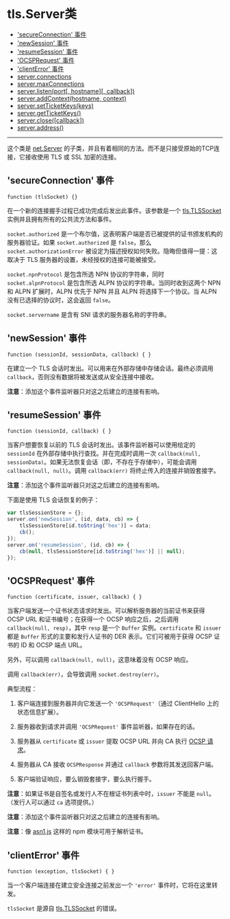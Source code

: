 # tls.Server类

* ['secureConnection' 事件](#secureconnection-事件)
* ['newSession' 事件](#newsession-事件)
* ['resumeSession' 事件](#resumesession-事件)
* ['OCSPRequest' 事件](#ocsprequest-事件)
* ['clientError' 事件](#clienterror-事件)
* [server.connections](#serverconnections)
* [server.maxConnections](#servermaxconnections)
* [server.listen(port[, hostname][, callback])](#serverlistenport-hostname-callback)
* [server.addContext(hostname, context)](#serveraddcontexthostname-context)
* [server.setTicketKeys(keys)](#serversetticketkeyskeys)
* [server.getTicketKeys()](#servergetticketkeys)
* [server.close([callback])](#serverclosecallback)
* [server.address()](#serveraddress)

--------------------------------------------------

这个类是 [net.Server]() 的子类，并且有着相同的方法。而不是只接受原始的TCP连接，它接收使用 TLS 或 SSL 加密的连接。


## 'secureConnection' 事件

`function (tlsSocket) {}`

在一个新的连接握手过程已成功完成后发出此事件。该参数是一个 [tls.TLSSocket](./class_tls_TLSSocket.md#) 实例并且拥有所有的公共流方法和事件。

`socket.authorized` 是一个布尔值，这表明客户端是否已被提供的证书颁发机构的服务器验证。如果 `socket.authorized` 是 `false`，那么 `socket.authorizationError` 被设定为描述授权如何失败。隐晦但值得一提：这取决于 TLS 服务器的设置，未经授权的连接可能被接受。

`socket.npnProtocol` 是包含所选 NPN 协议的字符串，同时 `socket.alpnProtocol` 是包含所选 ALPN 协议的字符串。当同时收到这两个 NPN 和 ALPN 扩展时，ALPN 优先于 NPN 并且 ALPN 将选择下一个协议。当 ALPN 没有已选择的协议时，这会返回 `false`。

`socket.servername` 是含有 SNI 请求的服务器名称的字符串。


## 'newSession' 事件

`function (sessionId, sessionData, callback) { }`

在建立一个 TLS 会话时发出。可以用来在外部存储中存储会话。最终必须调用 `callback`，否则没有数据将被发送或从安全连接中接收。

**注意**：添加这个事件监听器只对这之后建立的连接有影响。


## 'resumeSession' 事件

`function (sessionId, callback) { }`

当客户想要恢复以前的 TLS 会话时发出。该事件监听器可以使用给定的 `sessionId` 在外部存储中执行查找。并在完成时调用一次 `callback(null, sessionData)`。如果无法恢复会话（即，不存在于存储中），可能会调用 `callback(null, null)`。调用 `callback(err)` 将终止传入的连接并销毁套接字。

**注意**：添加这个事件监听器只对这之后建立的连接有影响。

下面是使用 TLS 会话恢复的例子：

``` javascript
var tlsSessionStore = {};
server.on('newSession', (id, data, cb) => {
    tlsSessionStore[id.toString('hex')] = data;
    cb();
});
server.on('resumeSession', (id, cb) => {
    cb(null, tlsSessionStore[id.toString('hex')] || null);
});
```


## 'OCSPRequest' 事件

`function (certificate, issuer, callback) { }`

当客户端发送一个证书状态请求时发出。可以解析服务器的当前证书来获得 OCSP URL 和证书编号；在获得一个 OCSP 响应之后，之后调用 `callback(null, resp)`，其中 `resp` 是一个 `Buffer` 实例。`certificate` 和 `issuer` 都是 `Buffer` 形式的主要和发行人证书的 DER 表示。它们可被用于获得 OCSP 证书的 ID 和 OCSP 端点 URL。

另外，可以调用 `callback(null, null)`，这意味着没有 OCSP 响应。

调用 `callback(err)`，会导致调用 `socket.destroy(err)`。

典型流程：

1. 客户端连接到服务器并向它发送一个 `'OCSPRequest'`（通过 ClientHello 上的状态信息扩展）。

2. 服务器收到请求并调用 `'OCSPRequest'` 事件监听器，如果存在的话。

3. 服务器从 `certificate` 或 `issuer` 提取 OCSP URL 并向 CA 执行 [OCSP 请求](https://en.wikipedia.org/wiki/OCSP_stapling)。

4. 服务器从 CA 接收 `OCSPResponse` 并通过 `callback` 参数将其发送回客户端。

5. 客户端验证响应，要么销毁套接字，要么执行握手。

**注意**：如果证书是自签名或发行人不在根证书列表中时，`issuer` 不能是 `null`。（发行人可以通过 `ca` 选项提供。）

**注意**：添加这个事件监听器只对这之后建立的连接有影响。

**注意**：像 [asn1.js](https://npmjs.org/package/asn1.js) 这样的 npm 模块可用于解析证书。


## 'clientError' 事件

`function (exception, tlsSocket) { }`

当一个客户端连接在建立安全连接之前发出一个 `'error'` 事件时，它将在这里转发。

`tlsSocket` 是源自 [tls.TLSSocket](./class_tls_TLSSocket.md#) 的错误。